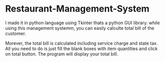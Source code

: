 # Restaurant-Management-System
I made it in python language using Tkinter thats a python GUI library. while using this management systemm, you can easily calculte total bill of the customer.

Morever, the total bill is calculated including service charge and state tax. All you need to do is just fill the blank boxes with item quantities and click on total button. The program will display your total bill.


